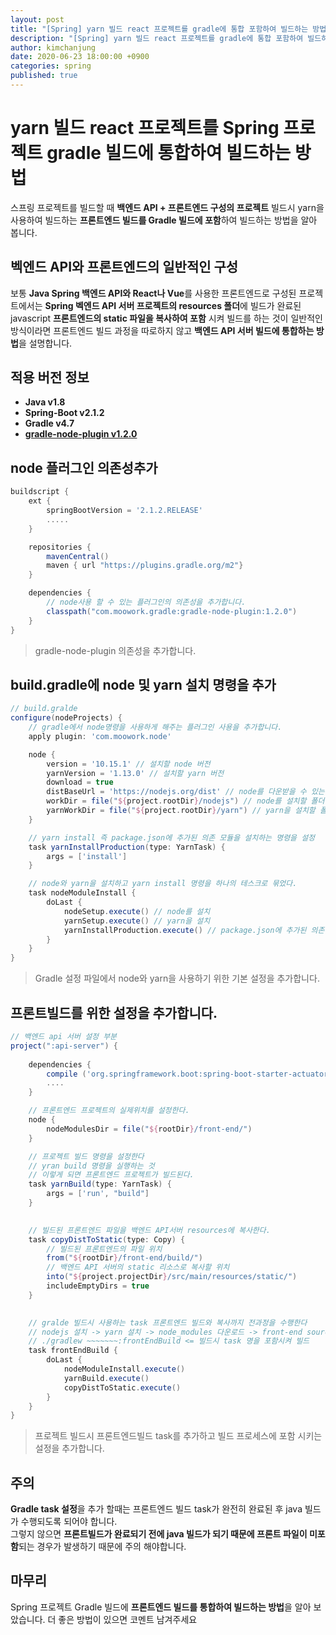 ```yaml
---
layout: post
title: "[Spring] yarn 빌드 react 프로젝트를 gradle에 통합 포함하여 빌드하는 방법"
description: "[Spring] yarn 빌드 react 프로젝트를 gradle에 통합 포함하여 빌드하는 방법"
author: kimchanjung
date: 2020-06-23 18:00:00 +0900
categories: spring
published: true
---
```


# yarn 빌드 react 프로젝트를 Spring 프로젝트 gradle 빌드에 통합하여 빌드하는 방법
스프링 프로젝트를 빌드할 때 **백엔드 API + 프론트엔드 구성의 프로젝트** 빌드시 yarn을 사용하여 빌드하는 **프론트엔드 빌드를 Gradle 빌드에 포함**하여 빌드하는 방법을 알아 봅니다.

## 벡엔드 API와 프론트엔드의 일반적인 구성
보통 **Java Spring 백엔드 API와 React나 Vue**를 사용한 프론트엔드로 구성된 프로젝트에서는 **Spring 벡엔드 API 서버 프로젝트의 resources 폴더**에 빌드가 완료된 javascript **프론트엔드의 static 파일을 복사하여 포함** 시켜 빌드를 하는 것이 일반적인 방식이라면
프론트엔드 빌드 과정을 따로하지 않고 **백엔드 API 서버 빌드에 통합하는 방법**을 설명합니다.

## 적용 버전 정보
- **Java v1.8**
- **Spring-Boot v2.1.2**
- **Gradle v4.7**
- **[gradle-node-plugin v1.2.0](https://plugins.gradle.org/plugin/com.moowork.node)**

## node 플러그인 의존성추가 
```groovy
buildscript {
    ext {
        springBootVersion = '2.1.2.RELEASE'
        .....
    }

    repositories {
        mavenCentral()
        maven { url "https://plugins.gradle.org/m2"}
    }

    dependencies {
        // node사용 할 수 있는 플러그인의 의존성을 추가합니다.
        classpath("com.moowork.gradle:gradle-node-plugin:1.2.0")
    }
}
```
> gradle-node-plugin 의존성을 추가합니다.

## build.gradle에 node 및 yarn 설치 명령을 추가
```groovy
// build.gralde
configure(nodeProjects) {
    // gradle에서 node명령을 사용하게 해주는 플러그인 사용을 추가합니다.
    apply plugin: 'com.moowork.node'

    node {
        version = '10.15.1' // 설치할 node 버전
        yarnVersion = '1.13.0' // 설치할 yarn 버전
        download = true
        distBaseUrl = 'https://nodejs.org/dist' // node를 다운받을 수 있는 주소
        workDir = file("${project.rootDir}/nodejs") // node를 설치할 폴더를 설정
        yarnWorkDir = file("${project.rootDir}/yarn") // yarn을 설치할 폴더를 설정
    }

    // yarn install 즉 package.json에 추가된 의존 모듈을 설치하는 명령을 설정
    task yarnInstallProduction(type: YarnTask) {
        args = ['install']
    }

    // node와 yarn을 설치하고 yarn install 명령을 하나의 테스크로 묶었다.
    task nodeModuleInstall {
        doLast {
            nodeSetup.execute() // node를 설치
            yarnSetup.execute() // yarn을 설치
            yarnInstallProduction.execute() // package.json에 추가된 의존 모듈을 설치(yarn install)
        }
    }
}
```
> Gradle 설정 파일에서 node와 yarn을 사용하기 위한 기본 설정을 추가합니다.

## 프론트빌드를 위한 설정을 추가합니다.
```groovy
// 백엔드 api 서버 설정 부분
project(":api-server") {
    
    dependencies {
        compile ('org.springframework.boot:spring-boot-starter-actuator')   
        ....                      
    }

    // 프론트엔드 프로젝트의 실제위치를 설정한다.
    node {
        nodeModulesDir = file("${rootDir}/front-end/")
    }

    // 프로젝트 빌드 명령을 설정한다
    // yran build 명령을 실행하는 것
    // 이렇게 되면 프론트엔드 프로젝트가 빌드된다.
    task yarnBuild(type: YarnTask) {
        args = ['run', "build"]
    }

    
    // 빌드된 프론트엔드 파일을 백엔드 API서버 resources에 복사한다.
    task copyDistToStatic(type: Copy) {
        // 빌드된 프론트엔드의 파일 위치
        from("${rootDir}/front-end/build/") 
        // 백엔드 API 서버의 static 리소스로 복사할 위치
        into("${project.projectDir}/src/main/resources/static/")
        includeEmptyDirs = true
    }

    
    // gralde 빌드시 사용하는 task 프론트엔드 빌드와 복사까지 전과정을 수행한다
    // nodejs 설치 -> yarn 설치 -> node_modules 다운로드 -> front-end source 빌드 -> resource/static 복사
    // ./gradlew ~~~~~~~:frontEndBuild <= 빌드시 task 명을 포함시켜 빌드 
    task frontEndBuild {
        doLast {
            nodeModuleInstall.execute()
            yarnBuild.execute()
            copyDistToStatic.execute()
        }
    }
}
```
> 프로젝트 빌드시 프론트엔드빌드 task를 추가하고 빌드 프로세스에 포함 시키는 설정을 추가합니다.

## 주의
**Gradle task 설정**을 추가 할때는 프론트엔드 빌드 task가 완전히 완료된 후 java 빌드가 수행되도록 되어야 합니다.   
그렇지 않으면 **프론트빌드가 완료되기 전에 java 빌드가 되기 때문에 프론트 파일이 미포함**되는 경우가 발생하기 때문에 주의 해야합니다.

## 마무리
Spring 프로젝트 Gradle 빌드에 **프론트엔드 빌드를 통합하여 빌드하는 방법**을 알아 보았습니다. 더 좋은 방법이 있으면 코멘트 남겨주세요
